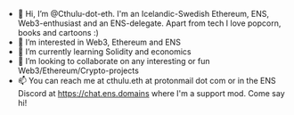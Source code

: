 - 👋 Hi, I’m @Cthulu-dot-eth. I'm an Icelandic-Swedish Ethereum, ENS, Web3-enthusiast and an ENS-delegate.
Apart from tech I love popcorn, books and cartoons :)
- 👀 I’m interested in Web3, Ethereum and ENS
- 🌱 I’m currently learning Solidity and economics
- 💞️ I’m looking to collaborate on any interesting or fun Web3/Ethereum/Crypto-projects
- 📫 You can reach me at cthulu.eth at protonmail dot com or in the ENS Discord at https://chat.ens.domains where I'm a support mod. Come say hi!

<!---
Cthulu-dot-eth/Cthulu-dot-eth is a ✨ special ✨ repository because its `README.md` (this file) appears on your GitHub profile.
You can click the Preview link to take a look at your changes.
--->
